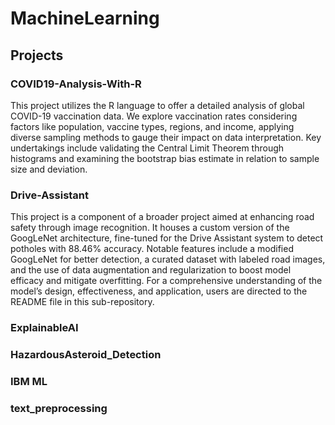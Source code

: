 # MachineLearning

## Projects

### COVID19-Analysis-With-R

This project utilizes the R language to offer a detailed analysis of global COVID-19 vaccination data. 
We explore vaccination rates considering factors like population, vaccine types, regions, and income, applying diverse sampling methods to gauge their impact on data interpretation. 
Key undertakings include validating the Central Limit Theorem through histograms and examining the bootstrap bias estimate in relation to sample size and deviation.

### Drive-Assistant

This project is a component of a broader project aimed at enhancing road safety through image recognition. 
It houses a custom version of the GoogLeNet architecture, fine-tuned for the Drive Assistant system to detect potholes with 88.46% accuracy. 
Notable features include a modified GoogLeNet for better detection, a curated dataset with labeled road images, and the use of data augmentation and regularization to boost model efficacy and mitigate overfitting. 
For a comprehensive understanding of the model’s design, effectiveness, and application, users are directed to the README file in this sub-repository.

### ExplainableAI


### HazardousAsteroid_Detection


### IBM ML


### text_preprocessing



